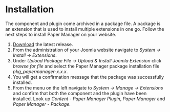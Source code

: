 # Installation

The component and plugin come archived in a package file. A package is an extension that is used to install multiple extensions in one go. Follow the next steps to install Paper Manager on your website.

1. [Download](https://github.com/papermanager/papermanager/releases) the latest release.
2. From the administration of your Joomla website navigate to *System &#8594; Install &#8594; Extensions*.
3. Under *Upload Package File &#8594; Upload & Install Joomla Extension* click *browse for file* and select the Paper Manager package installation file *pkg_papermanager-x.x.x*.
4. You will get a confirmation message that the package was successfully installed.
5. From the menu on the left navigate to *System &#8594; Manage &#8594; Extensions* and confirm that both the component and the plugin have been installed. Look up *Content - Paper Manager Plugin*, *Paper Manager* and *Paper Manager - Package*.
